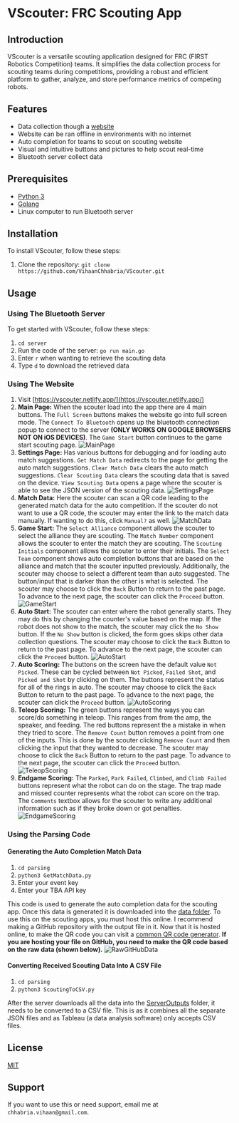 # VScouter: FRC Scouting App

## Introduction

VScouter is a versatile scouting application designed for FRC (FIRST Robotics Competition) teams. It simplifies the data collection process for scouting teams during competitions, providing a robust and efficient platform to gather, analyze, and store performance metrics of competing robots.

## Features

* Data collection though a [website](https://vscouter.netlify.app/)
* Website can be ran offline in environments with no internet
* Auto completion for teams to scout on scouting website
* Visual and intuitive buttons and pictures to help scout real-time
* Bluetooth server collect data

## Prerequisites

* [Python 3](https://www.python.org/downloads/)
* [Golang](https://go.dev/dl/)
* Linux computer to run Bluetooth server

## Installation

To install VScouter, follow these steps:

1. Clone the repository: `git clone https://github.com/VihaanChhabria/VScouter.git`

## Usage

### Using The Bluetooth Server

To get started with VScouter, follow these steps:

1. `cd server`
2. Run the code of the server: `go run main.go`
3. Enter `r` when wanting to retrieve the scouting data
4. Type `d` to download the retrieved data

### Using The Website

1. Visit [https://vscouter.netlify.app/](https://vscouter.netlify.app/)
2. **Main Page:** When the scouter load into the app there are 4 main buttons. The `Full Screen` buttons makes the website go into full screen mode. The `Connect To Bluetooth` opens up the bluetooth connection popup to connect to the server **(ONLY WORKS ON GOOGLE BROWSERS NOT ON iOS DEVICES)**. The `Game Start` button continues to the game start scouting page.
![MainPage](readmeimages/MainPage.png)
3. **Settings Page:** Has various buttons for debugging and for loading auto match suggestions. `Get Match Data` redirects to the page for getting the auto match suggestions. `Clear Match Data` clears the auto match suggestions. `Clear Scouting Data` clears the scouting data that is saved on the device. `View Scouting Data` opens a page where the scouter is able to see the JSON version of the scouting data. 
![SettingsPage](readmeimages/SettingsPage.png)
4. **Match Data:** Here the scouter can scan a QR code leading to the generated match data for the auto competition. If the scouter do not want to use a QR code, the scouter may enter the link to the match data manually. If wanting to do this, click `Manual?` as well.
![MatchData](readmeimages/MatchData.png)
5. **Game Start:** The `Select Alliance` component allows the scouter to select the alliance they are scouting. The `Match Number` component allows the scouter to enter the match they are scouting. The `Scouting Initials` component allows the scouter to enter their initials. The `Select Team` component shows auto completion buttons that are based on the alliance and match that the scouter inputted previously. Additionally, the scouter may choose to select a different team than auto suggested. The button/input that is darker than the other is what is selected. The scouter may choose to click the `Back` Button to return to the past page. To advance to the next page, the scouter can click the `Proceed` button.
![GameStart](readmeimages/GameStart.png)
6. **Auto Start:** The scouter can enter where the robot generally starts. They may do this by changing the counter's value based on the map. If the robot does not show to the match, the scouter may click the `No Show` button. If the `No Show` button is clicked, the form goes skips other data collection questions. The scouter may choose to click the `Back` Button to return to the past page. To advance to the next page, the scouter can click the `Proceed` button.
![AutoStart](readmeimages/AutoStart.png)
7. **Auto Scoring:** The buttons on the screen have the default value `Not Picked`. These can be cycled between `Not Picked`, `Failed Shot`, and `Picked and Shot` by clicking on them. The buttons represent the status for all of the rings in auto. The scouter may choose to click the `Back` Button to return to the past page. To advance to the next page, the scouter can click the `Proceed` button.
![AutoScoring](readmeimages/AutoScoring.png)
8. **Teleop Scoring:** The green buttons represent the ways you can score/do something in teleop. This ranges from from the amp, the speaker, and feeding. The red buttons represent the a mistake in when they tried to score. The `Remove Count` button removes a point from one of the inputs. This is done by the scouter clicking `Remove Count` and then clicking the input that they wanted to decrease. The scouter may choose to click the `Back` Button to return to the past page. To advance to the next page, the scouter can click the `Proceed` button.
![TeleopScoring](readmeimages/TeleopScoring.png)
9. **Endgame Scoring:** The `Parked`, `Park Failed`, `Climbed`, and `Climb Failed` buttons represent what the robot can do on the stage. The trap made and missed counter represents what the robot can score on the trap. The `Comments` textbox allows for the scouter to write any additional information such as if they broke down or got penalties.
![EndgameScoring](readmeimages/EndgameScoring.png)

### Using the Parsing Code

#### Generating the Auto Completion Match Data
1. `cd parsing`
2. `python3 GetMatchData.py`
3. Enter your event key
4. Enter your TBA API key

This code is used to generate the auto completion data for the scouting app. Once this data is generated it is downloaded into the [data folder](/data/EventMatches.json). To use this on the scouting apps, you must host this online. I recommend making a GitHub repository with the output file in it. Now that it is hosted online, to make the QR code you can visit a [common QR code generator](https://getsiimple.com/tools/qr-code-generator/). **If you are hosting your file on GitHub, you need to make the QR code based on the raw data (shown below).** 
![RawGitHubData](readmeimages/RawGitHubData.png)

#### Converting Received Scouting Data Into A CSV File

1. `cd parsing`
2. `python3 ScoutingToCSV.py`

After the server downloads all the data into the [ServerOutputs](/data/ServerOutputs/) folder, it needs to be converted to a CSV file. This is as it combines all the separate JSON files and as Tableau (a data analysis software) only accepts CSV files.

## License

[MIT](https://choosealicense.com/licenses/mit/)


## Support

If you want to use this or need support, email me at `chhabria.vihaan@gmail.com`.
